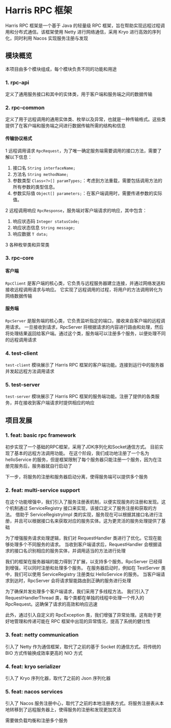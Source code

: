 
# Harris RPC 框架
Harris RPC 框架是一个基于 Java 的轻量级 RPC 框架，旨在帮助实现远程过程调用和分布式通信。该框架使用 Netty 进行网络通信，采用 Kryo 进行高效的序列化，同时利用 Nacos 实现服务注册与发现

## 模块概览
本项目由多个模块组成，每个模块负责不同的功能和用途

### 1. rpc-api
定义了通用服务接口和其中的实体类，用于客户端和服务端之间的数据传输

### 2. rpc-common
定义了用于远程调用的通用实体类、枚举以及异常，也就是一种传输格式。这些类提供了在客户端和服务端之间进行数据传输所需的结构和信息

#### 传输协议格式
1 远程调用请求 `RpcRequest`，为了唯一确定服务端需要调用的接口方法，需要了解以下信息：
1. 接口名 `String interfaceName;`
2. 方法名 `String methodName;`
3. 参数类型 `Class<?>[] paramTypes;`：考虑到方法重载，需要包括调用方法的所有参数的类型信息。
4. 参数实际值 `Object[] parameters;`：在客户端调用时，需要传递参数的实际值。

2 远程调用响应 `RpcResponse`，服务端对客户端请求的响应，其中包含：
1. 响应状态码 `Integer statusCode;`
2. 响应状态信息 `String message;`
3. 响应数据 `T data;`

3 各种枚举类和异常类

### 3. rpc-core
#### 客户端
`RpcClient` 是客户端的核心类，它负责与远程服务器建立连接，并通过网络发送和接收远程调用请求与响应。
它实现了远程调用的过程，将用户的方法调用转化为网络数据传输

#### 服务端
`RpcServer` 是服务端的核心类，它负责监听指定的端口，接收来自客户端的远程调用请求。
一旦接收到请求，RpcServer 将根据请求的内容进行路由和处理，然后将处理结果返回给客户端。通过这个类，服务端可以注册多个服务，以便处理不同的远程调用请求

### 4. test-client
`test-client` 模块展示了 Harris RPC 框架的客户端功能。连接到运行中的服务器并发起远程方法调用请求

### 5. test-server
`test-server` 模块展示了 Harris RPC 框架的服务端功能。注册了提供的各类服务，并在接收到客户端请求时提供相应的响应

## 项目发展

### 1. feat: basic rpc framework
初步实现了一个基础的RPC框架，采用了JDK序列化和Socket通信方式。 目前实现了基本的远程方法调用功能。
在这个阶段，我们成功地注册了一个名为 helloService 的服务，但是框架限制了每个服务器只能注册一个服务，因为在注册完服务后，服务器就自行启动了

下一步，将服务的注册和服务器启动分离，使得服务端可以提供多个服务

### 2. feat: multi-service support
在这个功能增强中，我们引入了服务注册表机制，以便实现服务的注册和发现。这个机制通过 ServiceRegistry 接口来实现，该接口定义了服务注册和获取的方法。
借助于 ServiceRegistryImpl 类的实现，服务现在可以根据其接口名进行注册，并且可以根据接口名来获取对应的服务实体。这为更灵活的服务处理提供了基础

为了增强服务请求处理逻辑，我们对 RequestHandler 类进行了优化。它现在能够处理多个不同服务的请求。
当收到客户端请求后，RequestHandler 会根据请求的接口名识别相应的服务实体，并调用适当的方法进行处理

我们的框架在服务器端的能力得到了扩展，以支持多个服务。RpcServer 已经得到增强，可以同时注册和处理多个服务。
在服务器启动时，例如在 TestServer 类中，我们可以使用 ServiceRegistry 注册类似 HelloService 的服务。
当客户端请求到达时，RpcServer 会将请求智能路由到正确的服务进行处理

为了确保并发处理多个客户端请求，我们采用了多线程方法。
我们引入了 RequestHandlerThread 类，每个类都在单独的线程中处理一个传入的 RpcRequest。这确保了请求的高效和响应迅速

此外，通过引入自定义的 RpcException 类，我们增强了异常处理。这有助于更好地管理和传递可能在 RPC 框架中出现的异常情况，提高了系统的健壮性

### 3. feat: netty communication
引入了 Netty 作为通信框架，取代了之前的基于 Socket 的通信方式。将传统的 BIO 方式传输换成效率更高的 NIO 方式

### 4. feat: kryo serializer
引入了 Kryo 序列化器，取代了之前的 Json 序列化器

### 5. feat: nacos services
引入了 Nacos 服务注册中心，取代了之前的本地注册表方式。将服务注册表从本地转移到了远程服务器上，使得服务的注册和发现更加灵活

需要做负载均衡和注册多个服务